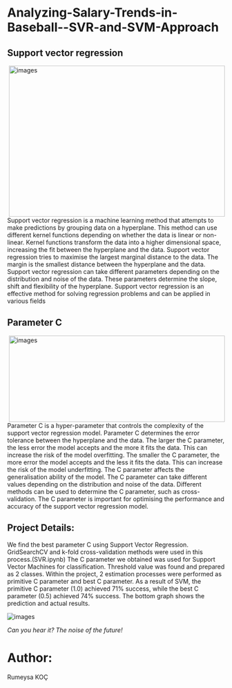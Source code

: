 # Analyzing-Salary-Trends-in-Baseball--SVR-and-SVM-Approach

## Support vector regression
<img src="https://github.com/KocHanim/Analyzing-Salary-Trends-in-Baseball--SVR-and-SVM-Approach/assets/115664157/07c85943-affa-4c09-9b5d-b653a73b616d" alt="images" align="right" width="500" height="350">
Support vector regression is a machine learning method that attempts to make predictions by grouping data on a hyperplane. 
This method can use different kernel functions depending on whether the data is linear or non-linear. 
Kernel functions transform the data into a higher dimensional space, increasing the fit between the hyperplane and the data. 
Support vector regression tries to maximise the largest marginal distance to the data. The margin is the smallest distance between the hyperplane and the data. 
Support vector regression can take different parameters depending on the distribution and noise of the data. 
These parameters determine the slope, shift and flexibility of the hyperplane. 
Support vector regression is an effective method for solving regression problems and can be applied in various fields

## Parameter C
<img src="https://github.com/KocHanim/Analyzing-Salary-Trends-in-Baseball--SVR-and-SVM-Approach/assets/115664157/2e9b37bd-6d22-4f94-911b-9005e046afbf" alt="images" align="right" width="500" height="200">

Parameter C is a hyper-parameter that controls the complexity of the support vector regression model. 
Parameter C determines the error tolerance between the hyperplane and the data. 
The larger the C parameter, the less error the model accepts and the more it fits the data. 
This can increase the risk of the model overfitting. The smaller the C parameter, the more error the model accepts and the less it fits the data. 
This can increase the risk of the model underfitting. The C parameter affects the generalisation ability of the model. 
The C parameter can take different values depending on the distribution and noise of the data. 
Different methods can be used to determine the C parameter, such as cross-validation. 
The C parameter is important for optimising the performance and accuracy of the support vector regression model.

## Project Details:


We find the best parameter C using Support Vector Regression. GridSearchCV and k-fold cross-validation methods were used in this process.(SVR.ipynb) The C parameter we obtained was used for Support Vector Machines for classification. Threshold value was found and prepared as 2 classes. 
Within the project, 2 estimation processes were performed as primitive C parameter and best C parameter. As a result of SVM, the primitive C parameter (1.0) achieved 71% success, while the best C parameter (0.5) achieved 74% success. 
The bottom graph shows the prediction and actual results.

<img src="https://github.com/KocHanim/Analyzing-Salary-Trends-in-Baseball--SVR-and-SVM-Approach/assets/115664157/28e4eb88-643f-43ee-80fe-55c7613ebb03" alt="images" align="center">


*Can you hear it? The noise of the future!*

# Author:
Rumeysa KOÇ


